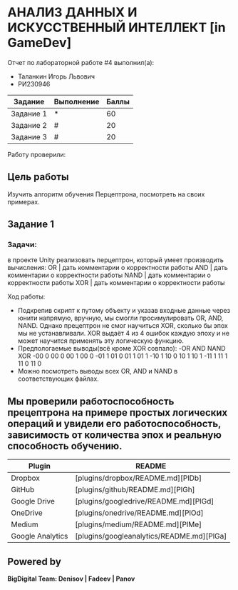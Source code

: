 # АНАЛИЗ ДАННЫХ И ИСКУССТВЕННЫЙ ИНТЕЛЛЕКТ [in GameDev]
Отчет по лабораторной работе #4 выполнил(а):
- Таланкин Игорь Львович
- РИ230946

| Задание | Выполнение | Баллы |
| ------ | ------ | ------ |
| Задание 1 | * | 60 |
| Задание 2 | # | 20 |
| Задание 3 | # | 20 |


Работу проверили:


## Цель работы
Изучить алгоритм обучения Перцептрона, посмотреть на своих примерах.

## Задание 1
### Задачи:
в проекте Unity реализовать перцептрон, который умеет производить вычисления:
OR | дать комментарии о корректности работы
AND | дать комментарии о корректности работы
NAND | дать комментарии о корректности работы
XOR | дать комментарии о корректности работы

Ход работы:
- Подкрепив скрипт к путому объекту и указав входные данные через юнити напрямую, вручную, мы смогли просимулировать OR, AND, NAND. Однако прецептрон не смог научиться XOR, сколько бы эпох мы не устанавливали. XOR выдаёт 4 из 4 ошибок каждую эпоху и не может научится применять эту логическую функцию.
- Предпологаемые выводы(всё кроме XOR совпало):
-OR     AND     NAND      XOR
-00 0   00 0    00 1      00 0
-01 1   01 0    01 1      01 1
-10 1   10 0    10 1      10 1
-11 1   11 1    11 0      11 0
- Можно посмотреть выводы всех OR, AND и NAND в соответствующих файлах.



## Мы проверили работоспособность прецептрона на примере простых логических операций и увидели его работоспособность, зависимость от количества эпох и реальную способность обучению.



| Plugin | README |
| ------ | ------ |
| Dropbox | [plugins/dropbox/README.md][PlDb] |
| GitHub | [plugins/github/README.md][PlGh] |
| Google Drive | [plugins/googledrive/README.md][PlGd] |
| OneDrive | [plugins/onedrive/README.md][PlOd] |
| Medium | [plugins/medium/README.md][PlMe] |
| Google Analytics | [plugins/googleanalytics/README.md][PlGa] |

## Powered by

**BigDigital Team: Denisov | Fadeev | Panov**

